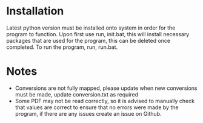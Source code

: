 # Installation
Latest python version must be installed onto system in order for the program to function.
Upon first use run, init.bat, this will install necessary packages that are used for the program, this can be deleted once completed.
To run the program, run, run.bat.

# Notes
 - Conversions are not fully mapped, please update when new conversions must be made, update conversion.txt as required
 - Some PDF may not be read correctly, so it is advised to manually check that values are correct to ensure that no errors were made by the program, if there are any issues create an issue on Github.
